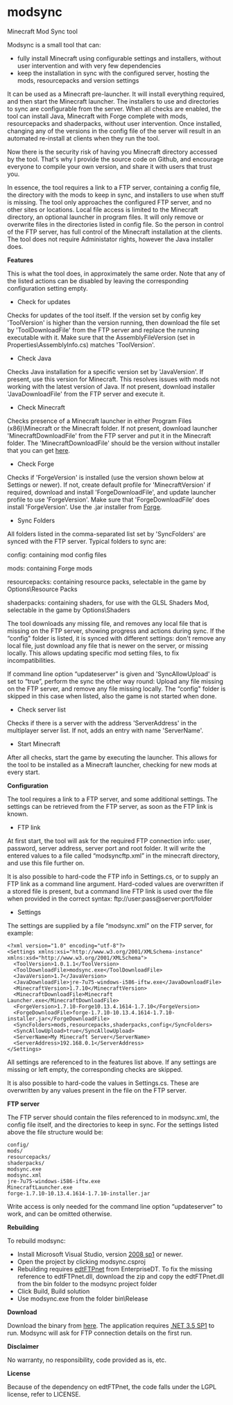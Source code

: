 # modsync
Minecraft Mod Sync tool

Modsync is a small tool that can:
- fully install Minecraft using configurable settings and installers, without user intervention and with very few dependencies
- keep the installation in sync with the configured server, hosting the mods, resourcepacks and version settings

It can be used as a Minecraft pre-launcher. It will install everything required, and then start the Minecraft launcher. The installers to use and directories to sync are configurable from the server. When all checks are enabled, the tool can install Java, Minecraft with Forge complete with mods, resourcepacks and shaderpacks, without user intervention. Once installed, changing any of the versions in the config file of the server will result in an automated re-install at clients when they run the tool.

Now there is the security risk of having you Minecraft directory accessed by the tool. That's why I provide the source code on Github, and encourage everyone to compile your own version, and share it with users that trust you.

In essence, the tool requires a link to a FTP server, containing a config file, the directory with the mods to keep in sync, and installers to use when stuff is missing. The tool only approaches the configured FTP server, and no other sites or locations. Local file access is limited to the Minecraft directory, an optional launcher in program files. It will only remove or overwrite files in the directories listed in config file. So the person in control of the FTP server, has full control of the Minecraft installation at the clients. The tool does not require Administator rights, however the Java installer does.

**Features**

This is what the tool does, in approximately the same order.
Note that any of the listed actions can be disabled by leaving the corresponding configuration setting empty.

- Check for updates

Checks for updates of the tool itself. If the version set by config key 'ToolVersion' is higher than the version running, then download the file set by 'ToolDownloadFile' from the FTP server and replace the running executable with it. Make sure that the AssemblyFileVersion (set in Properties\AssemblyInfo.cs) matches 'ToolVersion'.

- Check Java

Checks Java installation for a specific version set by 'JavaVersion'. If present, use this version for Minecraft. This resolves issues with mods not working with the latest version of Java. If not present, download installer 'JavaDownloadFile' from the FTP server and execute it.

- Check Minecraft

Checks presence of a Minecraft launcher in either Program Files (x86)\Minecraft or the Minecraft folder. If not present, download launcher 'MinecraftDownloadFile' from the FTP server and put it in the Minecraft folder. The 'MinecraftDownloadFile' should be the version without installer that you can get [here](https://minecraft.net/download).

- Check Forge

Checks if 'ForgeVersion' is installed (use the version shown below at Settings or newer). If not, create default profile for 'MinecraftVersion' if required, download and install 'ForgeDownloadFile', and update launcher profile to use 'ForgeVersion'. Make sure that 'ForgeDownloadFile' does install 'ForgeVersion'. Use the .jar installer from [Forge](http://files.minecraftforge.net/minecraftforge/).

- Sync Folders

All folders listed in the comma-separated list set by 'SyncFolders' are synced with the FTP server.
Typical folders to sync are:

config: containing mod config files

mods: containing Forge mods

resourcepacks: containing resource packs, selectable in the game by Options\Resource Packs

shaderpacks: containing shaders, for use with the GLSL Shaders Mod, selectable in the game by Options\Shaders

The tool downloads any missing file, and removes any local file that is missing on the FTP server, showing progress and actions during sync.
If the “config" folder is listed, it is synced with different settings: don't remove any local file, just download any file that is newer on the server, or missing locally. This allows updating specific mod setting files, to fix incompatibilities.

If command line option “updateserver” is given and 'SyncAllowUpload' is set to “true”, perform the sync the other way round: Upload any file missing on the FTP server, and remove any file missing locally. The “config" folder is skipped in this case when listed, also the game is not started when done.

- Check server list

Checks if there is a server with the address 'ServerAddress' in the multiplayer server list. If not, adds an entry with name 'ServerName'.

- Start Minecraft

After all checks, start the game by executing the launcher. This allows for the tool to be installed as a Minecraft launcher, checking for new mods at every start.

**Configuration**

The tool requires a link to a FTP server, and some additional settings. The settings can be retrieved from the FTP server, as soon as the FTP link is known.

- FTP link

At first start, the tool will ask for the required FTP connection info: user, password, server address, server port and root folder. It will write the entered values to a file called “modsyncftp.xml” in the minecraft directory, and use this file further on.

It is also possible to hard-code the FTP info in Settings.cs, or to supply an FTP link as a command line argument. Hard-coded values are overwritten if a stored file is present, but a command line FTP link is used over the file when provided in the correct syntax: ftp://user:pass@server:port/folder

- Settings

The settings are supplied by a file “modsync.xml” on the FTP server, for example:

```
<?xml version="1.0" encoding="utf-8"?>
<Settings xmlns:xsi="http://www.w3.org/2001/XMLSchema-instance" xmlns:xsd="http://www.w3.org/2001/XMLSchema">
  <ToolVersion>1.0.1.1</ToolVersion>
  <ToolDownloadFile>modsync.exe</ToolDownloadFile>
  <JavaVersion>1.7</JavaVersion>
  <JavaDownloadFile>jre-7u75-windows-i586-iftw.exe</JavaDownloadFile>
  <MinecraftVersion>1.7.10</MinecraftVersion>
  <MinecraftDownloadFile>Minecraft Launcher.exe</MinecraftDownloadFile>
  <ForgeVersion>1.7.10-Forge10.13.4.1614-1.7.10</ForgeVersion>
  <ForgeDownloadFile>forge-1.7.10-10.13.4.1614-1.7.10-installer.jar</ForgeDownloadFile>
  <SyncFolders>mods,resourcepacks,shaderpacks,config</SyncFolders>
  <SyncAllowUpload>true</SyncAllowUpload>
  <ServerName>My Minecraft Server</ServerName>
  <ServerAddress>192.168.0.1</ServerAddress>
</Settings>
```

All settings are referenced to in the features list above.
If any settings are missing or left empty, the corresponding checks are skipped.

It is also possible to hard-code the values in Settings.cs. These are overwritten by any values present in the file on the FTP server.

**FTP server**

The FTP server should contain the files referenced to in modsync.xml, the config file itself, and the directories to keep in sync. For the settings listed above the file structure would be:

```
config/
mods/
resourcepacks/
shaderpacks/
modsync.exe
modsync.xml
jre-7u75-windows-i586-iftw.exe
MinecraftLauncher.exe
forge-1.7.10-10.13.4.1614-1.7.10-installer.jar
```

Write access is only needed for the command line option “updateserver” to work, and can be omitted otherwise.

**Rebuilding**

To rebuild modsync:
- Install Microsoft Visual Studio, version [2008 sp1](http://download.microsoft.com/download/E/8/E/E8EEB394-7F42-4963-A2D8-29559B738298/VS2008ExpressWithSP1ENUX1504728.iso) or newer.
- Open the project by clicking modsync.csproj
- Rebuilding requires [edtFTPnet](https://enterprisedt.com/products/edtftpnet/) from EnterpriseDT. To fix the missing reference to edtFTPnet.dll, download the zip and copy the edtFTPnet.dll from the bin folder to the modsync project folder
- Click Build, Build solution
- Use modsync.exe from the folder bin\Release

**Download**

Download the binary from [here](https://github.com/hupster/modsync/blob/master/bin/Release/modsync.exe?raw=true).
The application requires [.NET 3.5 SP1](https://www.microsoft.com/en-us/download/details.aspx?id=22) to run.
Modsync will ask for FTP connection details on the first run.

**Disclaimer**

No warranty, no responsibility, code provided as is, etc.

**License**

Because of the dependency on edtFTPnet, the code falls under the LGPL license, refer to LICENSE.
